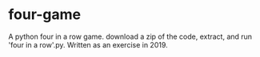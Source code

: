 # four-game
A python four in a row game. download a zip of the code, extract, and run 'four in a row'.py.
Written as an exercise in 2019.
